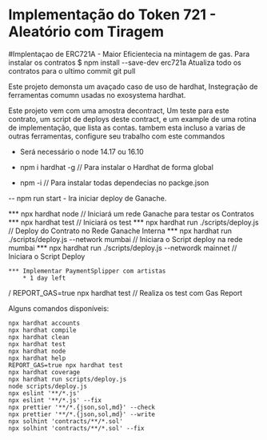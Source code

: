 # Implementação do Token 721 - Aleatório com Tiragem

#Implentaçao de ERC721A - Maior Eficientecia na mintagem de gas.
     Para instalar os contratos 
     $ npm install --save-dev erc721a
     Atualiza todo os contratos para o ultimo commit 
     git pull

Este projeto demonsta um avaçado caso de uso de hardhat, Instegração de ferramentas comumn usadas no exosystema hardhat.

Este projeto vem com uma amostra decontract, Um teste para este contrato, um script de deploys deste  contract, e um example de uma rotina de implementação, que lista as contas. tambem esta incluso a varias de outras ferramentas, configure seu trabalho com este commandos

- Será necessário o node 14.17 ou 16.10


- npm i hardhat -g // Para instalar o Hardhat de forma global
- npm -i // Para instalar todas dependecias no packge.json

-- npm run start - Ira iniciar deploy de Ganache.

*** npx hardhat node // Iniciará um rede Ganache para testar os Contratos
*** npx hardhat test // Iniciará os test 
*** npx hardhat run ./scripts/deploy.js // Deploy do Contrato no Rede Ganache Interna
*** npx hardhat run ./scripts/deploy.js --network mumbai // Iniciara o Script deploy na rede mumbai
*** npx hardhat run ./scripts/deploy.js --networdk mainnet // Iniciara o Script Deploy



    *** Implementar PaymentSplipper com artistas
        * 1 day left

/ REPORT_GAS=true npx hardhat test // Realiza os test com Gas Report 


Alguns comandos disponíveis: 


```shell
npx hardhat accounts
npx hardhat compile
npx hardhat clean
npx hardhat test
npx hardhat node
npx hardhat help
REPORT_GAS=true npx hardhat test
npx hardhat coverage
npx hardhat run scripts/deploy.js
node scripts/deploy.js
npx eslint '**/*.js'
npx eslint '**/*.js' --fix
npx prettier '**/*.{json,sol,md}' --check
npx prettier '**/*.{json,sol,md}' --write
npx solhint 'contracts/**/*.sol'
npx solhint 'contracts/**/*.sol' --fix
```
